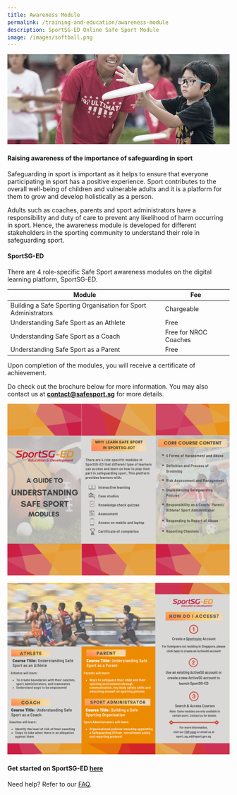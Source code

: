 ```yaml
---
title: Awareness Module
permalink: /training-and-education/awareness-module
description: SportSG-ED Online Safe Sport Module
image: /images/softball.png
---
```

![Alt text for image on Isomer site](/images/ultimate.jpg)

#### Raising awareness of the importance of safeguarding in sport
Safeguarding in sport is important as it helps to ensure that everyone participating in sport has a positive experience. Sport contributes to the overall well-being of children and vulnerable adults and it is a platform for them to grow and develop holistically as a person. 

Adults such as coaches, parents and sport administrators have a responsibility and duty of care to prevent any likelihood of harm occurring in sport. Hence, the awareness module is developed for different stakeholders in the sporting community to understand their role in safeguarding sport. 

#### SportSG-ED

There are 4 role-specific Safe Sport awareness modules on the digital learning platform, SportSG-ED. 


| Module | Fee | 
| --------   | -------- | 
| Building a Safe Sporting Organisation for Sport Administrators | Chargeable |
| Understanding Safe Sport as an Athlete                                      | Free | 
| Understanding Safe Sport as a Coach                                         | Free for NROC Coaches |
| Understanding Safe Sport as a Parent                                         | Free |

Upon completion of the modules, you will receive a certificate of achievement.

Do check out the brochure below for more information. You may also contact us at **contact@safesport.sg** for more details. 

![SportSG-ED Pg1](/images/sportsg-ed/1.png)

![SportSG-ED Pg2](/images/sportsg-ed/2.png)

#### Get started on SportSG-ED [here](https://www.sportsync.sg/App/Login?ReturnUrl=%2fApp%2fHome%2fLaunchSMLP)
Need help? Refer to our [FAQ](https://coachsg.sportsingapore.gov.sg/faq?category=SportSG-ED&page=sub).